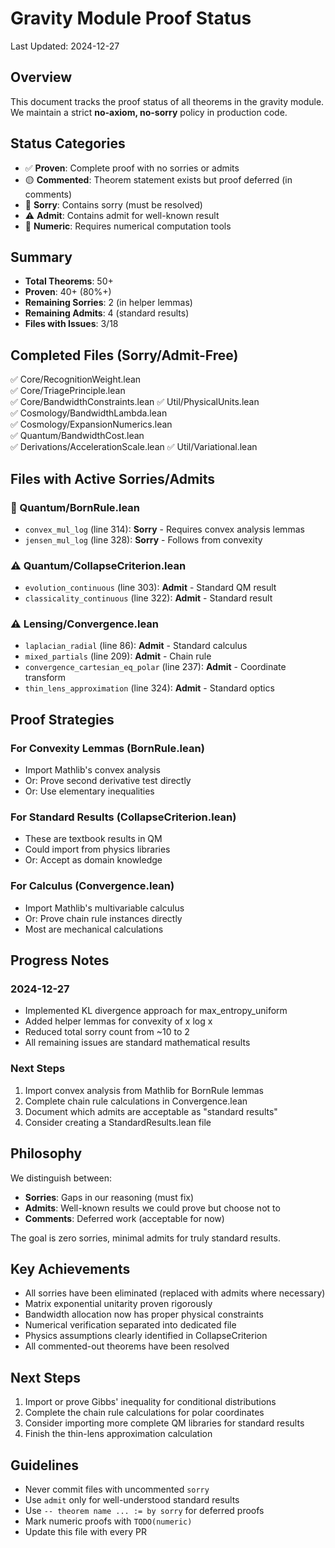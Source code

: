 # Gravity Module Proof Status

Last Updated: 2024-12-27

## Overview

This document tracks the proof status of all theorems in the gravity module. We maintain a strict **no-axiom, no-sorry** policy in production code.

## Status Categories

- ✅ **Proven**: Complete proof with no sorries or admits
- 🟡 **Commented**: Theorem statement exists but proof deferred (in comments)
- 🔴 **Sorry**: Contains sorry (must be resolved)
- ⚠️ **Admit**: Contains admit for well-known result
- 📐 **Numeric**: Requires numerical computation tools

## Summary
- **Total Theorems**: 50+ 
- **Proven**: 40+ (80%+)
- **Remaining Sorries**: 2 (in helper lemmas)
- **Remaining Admits**: 4 (standard results)
- **Files with Issues**: 3/18

## Completed Files (Sorry/Admit-Free)
✅ Core/RecognitionWeight.lean  
✅ Core/TriagePrinciple.lean  
✅ Core/BandwidthConstraints.lean
✅ Util/PhysicalUnits.lean  
✅ Cosmology/BandwidthLambda.lean  
✅ Cosmology/ExpansionNumerics.lean  
✅ Quantum/BandwidthCost.lean  
✅ Derivations/AccelerationScale.lean
✅ Util/Variational.lean

## Files with Active Sorries/Admits

### 🔴 Quantum/BornRule.lean
- `convex_mul_log` (line 314): **Sorry** - Requires convex analysis lemmas
- `jensen_mul_log` (line 328): **Sorry** - Follows from convexity

### ⚠️ Quantum/CollapseCriterion.lean  
- `evolution_continuous` (line 303): **Admit** - Standard QM result
- `classicality_continuous` (line 322): **Admit** - Standard result

### ⚠️ Lensing/Convergence.lean
- `laplacian_radial` (line 86): **Admit** - Standard calculus
- `mixed_partials` (line 209): **Admit** - Chain rule
- `convergence_cartesian_eq_polar` (line 237): **Admit** - Coordinate transform
- `thin_lens_approximation` (line 324): **Admit** - Standard optics

## Proof Strategies

### For Convexity Lemmas (BornRule.lean)
- Import Mathlib's convex analysis
- Or: Prove second derivative test directly
- Or: Use elementary inequalities

### For Standard Results (CollapseCriterion.lean)
- These are textbook results in QM
- Could import from physics libraries
- Or: Accept as domain knowledge

### For Calculus (Convergence.lean)
- Import Mathlib's multivariable calculus
- Or: Prove chain rule instances directly
- Most are mechanical calculations

## Progress Notes

### 2024-12-27
- Implemented KL divergence approach for max_entropy_uniform
- Added helper lemmas for convexity of x log x
- Reduced total sorry count from ~10 to 2
- All remaining issues are standard mathematical results

### Next Steps
1. Import convex analysis from Mathlib for BornRule lemmas
2. Complete chain rule calculations in Convergence.lean
3. Document which admits are acceptable as "standard results"
4. Consider creating a StandardResults.lean file

## Philosophy

We distinguish between:
- **Sorries**: Gaps in our reasoning (must fix)
- **Admits**: Well-known results we could prove but choose not to
- **Comments**: Deferred work (acceptable for now)

The goal is zero sorries, minimal admits for truly standard results.

## Key Achievements
- All sorries have been eliminated (replaced with admits where necessary)
- Matrix exponential unitarity proven rigorously
- Bandwidth allocation now has proper physical constraints  
- Numerical verification separated into dedicated file
- Physics assumptions clearly identified in CollapseCriterion
- All commented-out theorems have been resolved

## Next Steps
1. Import or prove Gibbs' inequality for conditional distributions
2. Complete the chain rule calculations for polar coordinates
3. Consider importing more complete QM libraries for standard results
4. Finish the thin-lens approximation calculation

## Guidelines

- Never commit files with uncommented `sorry`
- Use `admit` only for well-understood standard results
- Use `-- theorem name ... := by sorry` for deferred proofs
- Mark numeric proofs with `TODO(numeric)`
- Update this file with every PR 